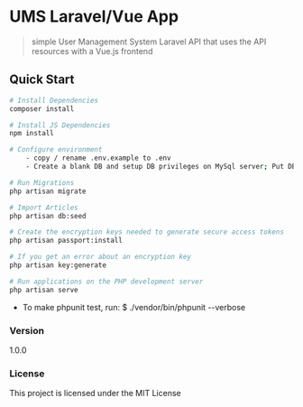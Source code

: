 # UMS Laravel/Vue App
> simple User Management System
> Laravel API that uses the API resources with a Vue.js frontend

## Quick Start

``` bash
# Install Dependencies
composer install

# Install JS Dependencies
npm install

# Configure environment
    - copy / rename .env.example to .env
    - Create a blank DB and setup DB privileges on MySql server; Put DB user and password into `.env` file  

# Run Migrations
php artisan migrate

# Import Articles
php artisan db:seed

# Create the encryption keys needed to generate secure access tokens
php artisan passport:install

# If you get an error about an encryption key
php artisan key:generate

# Run applications on the PHP development server
php artisan serve
```

* To make phpunit test, run: 
$ ./vendor/bin/phpunit --verbose

### Version

1.0.0

### License

This project is licensed under the MIT License

